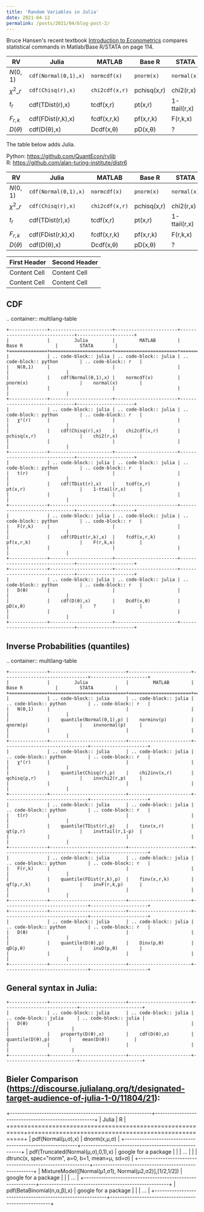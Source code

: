 ```yaml
---
title: 'Random Variables in Julia'
date: 2021-04-12
permalink: /posts/2021/04/blog-post-2/
---
```


Bruce Hansen's recent textbook
[Introduction to Econometrics](https://www.ssc.wisc.edu/~bhansen/probability/)
compares statistical commands in Matlab/Base R/STATA on page 114. 

| RV | Julia | MATLAB | Base R | STATA |
| --- | --- | --- |  --- | --- |
| $N(0,1)$ | `cdf(Normal(0,1),x)` | `normcdf(x)` | `pnorm(x)` | `normal(x)` |
| $\chi^2\_{r}$ | `cdf(Chisq(r),x)` | `chi2cdf(x,r)` | pchisq(x,r) | chi2(r,x) |
| $t_r$ | cdf(TDist(r),x) | tcdf(x,r) | pt(x,r) | 1-ttail(r,x) |
| $F_{r,k}$ | cdf(FDist(r,k),x) | fcdf(x,r,k) | pf(x,r,k) | F(r,k,x) |
| $D(\theta)$ | cdf(D(θ),x) | Dcdf(x,θ) | pD(x,θ) | ? |



The table below adds Julia.

Python: https://github.com/QuantEcon/rvlib
<br>
R: https://github.com/alan-turing-institute/distr6



| RV | Julia | MATLAB | Base R | STATA |
| --- | --- | --- |  --- | --- |
| $N(0,1)$ | `cdf(Normal(0,1),x)` | `normcdf(x)` | `pnorm(x)` | `normal(x)` |
| $\chi^2\_{r}$ | `cdf(Chisq(r),x)` | `chi2cdf(x,r)` | pchisq(x,r) | chi2(r,x) |
| $t_r$ | cdf(TDist(r),x) | tcdf(x,r) | pt(x,r) | 1-ttail(r,x) |
| $F_{r,k}$ | cdf(FDist(r,k),x) | fcdf(x,r,k) | pf(x,r,k) | F(r,k,x) |
| $D(\theta)$ | cdf(D(θ),x) | Dcdf(x,θ) | pD(x,θ) | ? |


| First Header  | Second Header |
| ------------- | ------------- |
| Content Cell  | Content Cell  |
| Content Cell  | Content Cell  |


  
  
  
  
CDF  
--------

.. container:: multilang-table

    +--------------+-----------------------+-----------------------+-------------------------------+---------------------+
    |              |         Julia         |         MATLAB        |             Base R            |        STATA        |
    +==============+=======================+=======================+===============================+=====================+
    |              | .. code-block:: julia | .. code-block:: julia | .. code-block:: python        | .. code-block:: r   |
    |   N(0,1)     |                       |                       |                               |                     |
    |              |    cdf(Normal(0,1),x) |    normcdf(x)         |    pnorm(x)                   |    normal(x)        |
    |              |                       |                       |                               |                     |
    +--------------+-----------------------+-----------------------+-------------------------------+---------------------+   
    |              | .. code-block:: julia | .. code-block:: julia | .. code-block:: python        | .. code-block:: r   |
    |   χ²(r)      |                       |                       |                               |                     |
    |              |    cdf(Chisq(r),x)    |    chi2cdf(x,r)       |    pchisq(x,r)                |    chi2(r,x)        |
    |              |                       |                       |                               |                     |
    +--------------+-----------------------+-----------------------+-------------------------------+---------------------+   
    |              | .. code-block:: julia | .. code-block:: julia | .. code-block:: python        | .. code-block:: r   |
    |   t(r)       |                       |                       |                               |                     |
    |              |    cdf(TDist(r),x)    |    tcdf(x,r)          |    pt(x,r)                    |    1-ttail(r,x)     |
    |              |                       |                       |                               |                     |
    +--------------+-----------------------+-----------------------+-------------------------------+---------------------+   
    |              | .. code-block:: julia | .. code-block:: julia | .. code-block:: python        | .. code-block:: r   |
    |   F(r,k)     |                       |                       |                               |                     |
    |              |    cdf(FDist(r,k),x)  |    fcdf(x,r,k)        |    pf(x,r,k)                  |    F(r,k,x)         |
    |              |                       |                       |                               |                     |   
    +--------------+-----------------------+-----------------------+-------------------------------+---------------------+
    +--------------+-----------------------+-----------------------+-------------------------------+---------------------+
    |              | .. code-block:: julia | .. code-block:: julia | .. code-block:: python        | .. code-block:: r   |
    |   D(θ)       |                       |                       |                               |                     |
    |              |    cdf(D(θ),x)        |    Dcdf(x,θ)          |    pD(x,θ)                    |    ?                |
    |              |                       |                       |                               |                     |
    +--------------+-----------------------+-----------------------+-------------------------------+---------------------+   
    
Inverse Probabilities (quantiles)  
--------

.. container:: multilang-table

    +--------------+----------------------------+-----------------------+-------------------------------+---------------------+
    |              |         Julia              |         MATLAB        |             Base R            |        STATA        |
    +==============+============================+=======================+===============================+=====================+
    |              | .. code-block:: julia      | .. code-block:: julia | .. code-block:: python        | .. code-block:: r   |
    |   N(0,1)     |                            |                       |                               |                     |
    |              |    quantile(Normal(0,1),p) |    norminv(p)         |    qnorm(p)                   |    invnormal(p)     |
    |              |                            |                       |                               |                     |
    +--------------+----------------------------+-----------------------+-------------------------------+---------------------+   
    |              | .. code-block:: julia      | .. code-block:: julia | .. code-block:: python        | .. code-block:: r   |
    |   χ²(r)      |                            |                       |                               |                     |
    |              |    quantile(Chisq(r),p)    |    chi2inv(x,r)       |    qchisq(p,r)                |    invchi2(r,p)     |
    |              |                            |                       |                               |                     |
    +--------------+----------------------------+-----------------------+-------------------------------+---------------------+   
    |              | .. code-block:: julia      | .. code-block:: julia | .. code-block:: python        | .. code-block:: r   |
    |   t(r)       |                            |                       |                               |                     |
    |              |    quantile(TDist(r),p)    |    tinv(x,r)          |    qt(p,r)                    |    invttail(r,1-p)  |
    |              |                            |                       |                               |                     |
    +--------------+----------------------------+-----------------------+-------------------------------+---------------------+   
    |              | .. code-block:: julia      | .. code-block:: julia | .. code-block:: python        | .. code-block:: r   |
    |   F(r,k)     |                            |                       |                               |                     |
    |              |    quantile(FDist(r,k),p)  |    finv(x,r,k)        |    qf(p,r,k)                  |    invF(r,k,p)      |
    |              |                            |                       |                               |                     |   
    +--------------+----------------------------+-----------------------+-------------------------------+---------------------+
    +--------------+----------------------------+-----------------------+-------------------------------+---------------------+
    |              | .. code-block:: julia      | .. code-block:: julia | .. code-block:: python        | .. code-block:: r   |
    |   D(θ)       |                            |                       |                               |                     |
    |              |    quantile(D(θ),p)        |    Dinv(p,θ)          |    qD(p,θ)                    |    invD(p,θ)        |
    |              |                            |                       |                               |                     |
    +--------------+----------------------------+-----------------------+-------------------------------+---------------------+   
    
General syntax in Julia:
--------
    +--------------+----------------------------+-----------------------+---------------------------+-----------------------+
    |              | .. code-block:: julia      | .. code-block:: julia | .. code-block:: julia     | .. code-block:: julia |
    |   D(θ)       |                            |                       |                           |                       |
    |              |    property(D(θ),x)        |    cdf(D(θ),x)        |    quantile(D(θ),p)       |    mean(D(θ))         |
    |              |                            |                       |                           |                       |
    +--------------+----------------------------+-----------------------+---------------------------+-----------------------+   


Bieler Comparison (https://discourse.julialang.org/t/designated-target-audience-of-julia-1-0/11804/21):
--------
+----------------------------------------------------------+-----------------------------------------------------+
| Julia                                                    | R                                                   |
+==========================================================+=====================================================+
| pdf(Normal(μ,σ),x)                                       | dnorm(x,μ,σ)                                        |
+----------------------------------------------------------+-----------------------------------------------------+
| pdf(Truncated(Normal(μ,σ),0,1),x)                        | google for a package                                |
|                                                          |      ...                                            |
|                                                          | dtrunc(x, spec="norm", a=0, b=1, mean=μ, sd=σ)      |
+----------------------------------------------------------+-----------------------------------------------------+
| MixtureModel([Normal(μ1,σ1),   Normal(μ2,σ2)],[1/2,1/2]) | google for a package                                |
|                                                          |      …                                              |
+----------------------------------------------------------+-----------------------------------------------------+
| pdf(BetaBinomial(n,α,β),x)                               | google for a package                                |
|                                                          |      …                                              |
+----------------------------------------------------------+-----------------------------------------------------+
